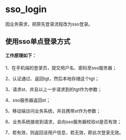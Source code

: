 # sso_login
因业务需求，把原先登录流程改为sso登录。
## 使用sso单点登录方式

#### 工作原理如下：

1、在手机端的登录页，提交用户名、密码至sso服务器；

2、认证通过、返回tgt，然后本地存储这个tgt；

3、请求st、并且以上一步请求到的tgt作为参数；

4、sso服务器返回st；

5、移动端访问业务系统，并且携带st作为参数；

6、业务系统接收到请求，会向sso服务器校验st是否有效；

7、若有效，则返回该用户信息，若无效，即此次登录无效。
